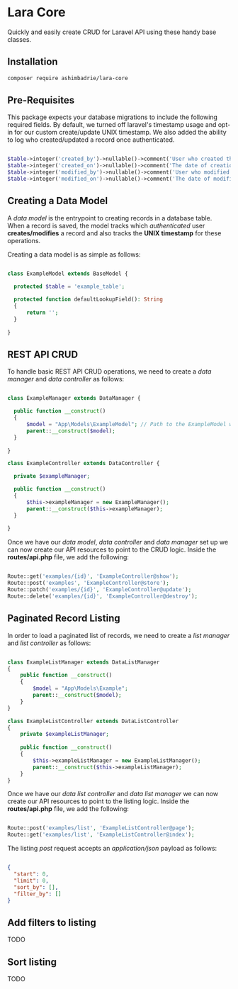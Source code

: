 # Lara Core

Quickly and easily create CRUD for Laravel API using these handy base classes.

## Installation

```bash
composer require ashimbadrie/lara-core
```

## Pre-Requisites

This package expects your database migrations to include the following required fields. By default, we turned off laravel's timestamp usage and opt-in for our custom create/update UNIX timestamp. We also added the ability to log who created/updated a record once authenticated.

```php

$table->integer('created_by')->nullable()->comment('User who created the record');
$table->integer('created_on')->nullable()->comment('The date of creation in unix timestamp');
$table->integer('modified_by')->nullable()->comment('User who modified the record');
$table->integer('modified_on')->nullable()->comment('The date of modification in unix timestamp');

```

## Creating a Data Model

A *data model* is the entrypoint to creating records in a database table. When a record is saved, the model tracks which *authenticated* user **creates/modifies** a record and also tracks the **UNIX timestamp** for these operations.

Creating a data model is as simple as follows:

```php

class ExampleModel extends BaseModel {

  protected $table = 'example_table';
  
  protected function defaultLookupField(): String
  {
      return '';
  }
  
}

```

## REST API CRUD

To handle basic REST API CRUD operations, we need to create a *data manager* and *data controller* as follows:

```php

class ExampleManager extends DataManager {

  public function __construct()
  {
      $model = "App\Models\ExampleModel"; // Path to the ExampleModel we created above
      parent::__construct($model);
  }
  
}

class ExampleController extends DataController {

  private $exampleManager;

  public function __construct()
  {
      $this->exampleManager = new ExampleManager();
      parent::__construct($this->exampleManager);
  }
  
}

```

Once we have our *data model*, *data controller* and *data manager* set up we can now create our API resources to point to the CRUD logic. Inside the **routes/api.php** file, we add the following:

```php

Route::get('examples/{id}', 'ExampleController@show');
Route::post('examples', 'ExampleController@store');
Route::patch('examples/{id}', 'ExampleController@update');
Route::delete('examples/{id}', 'ExampleController@destroy');

```

## Paginated Record Listing

In order to load a paginated list of records, we need to create a *list manager* and *list controller* as follows:

```php

class ExampleListManager extends DataListManager
{
    public function __construct()
    {
        $model = "App\Models\Example";
        parent::__construct($model);
    }
}

class ExampleListController extends DataListController
{
    private $exampleListManager; 
    
    public function __construct()
    {
        $this->exampleListManager = new ExampleListManager();
        parent::__construct($this->exampleListManager);
    }
}

```

Once we have our *data list controller* and *data list manager* we can now create our API resources to point to the listing logic. Inside the **routes/api.php** file, we add the following:

```php

Route::post('examples/list', 'ExampleListController@page');
Route::get('examples/list', 'ExampleListController@index');

```

The listing *post* request accepts an *application/json* payload as follows:

```json

{
  "start": 0,
  "limit": 0,
  "sort_by": [],
  "filter_by": []
}

```

## Add filters to listing

TODO

## Sort listing

TODO
